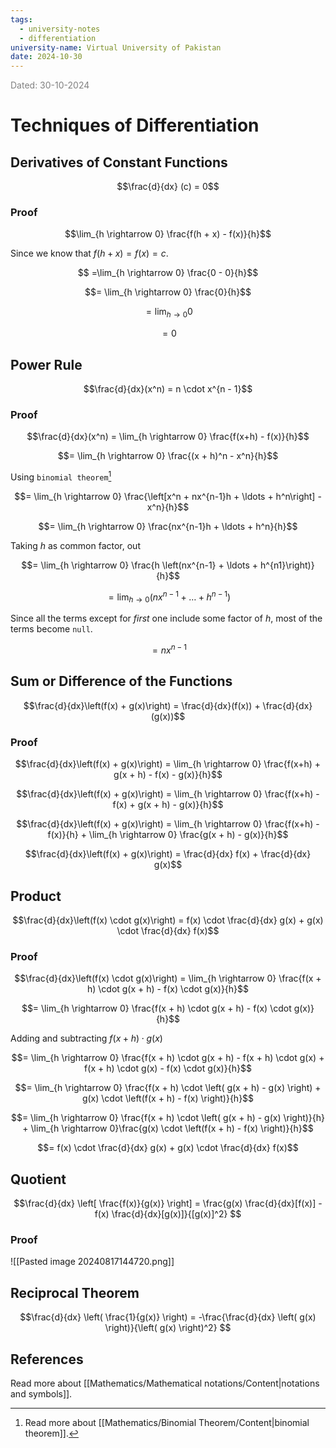 ```yaml
---
tags:
  - university-notes
  - differentiation
university-name: Virtual University of Pakistan
date: 2024-10-30
---
```


<span style="color: gray;">Dated: 30-10-2024</span>

# Techniques of Differentiation

## Derivatives of Constant Functions

$$\frac{d}{dx} (c) = 0$$

### Proof

$$\lim_{h \rightarrow 0} \frac{f(h + x) - f(x)}{h}$$

Since we know that $f(h + x) = f(x) = c$.

$$ =\lim_{h \rightarrow 0} \frac{0 - 0}{h}$$

$$= \lim_{h \rightarrow 0} \frac{0}{h}$$

$$ = \lim_{h \rightarrow 0} 0$$

$$ = 0$$

## Power Rule

$$\frac{d}{dx}(x^n) = n \cdot x^{n - 1}$$

### Proof

$$\frac{d}{dx}(x^n) = \lim_{h \rightarrow 0} \frac{f(x+h) - f(x)}{h}$$

$$= \lim_{h \rightarrow 0} \frac{(x + h)^n - x^n}{h}$$

Using `binomial theorem`[^1]  

$$= \lim_{h \rightarrow 0} \frac{\left[x^n + nx^{n-1}h + \ldots + h^n\right] - x^n}{h}$$

$$= \lim_{h \rightarrow 0} \frac{nx^{n-1}h + \ldots + h^n}{h}$$

Taking $h$ as common factor, out  

$$= \lim_{h \rightarrow 0} \frac{h \left(nx^{n-1} + \ldots + h^{n1}\right)}{h}$$

$$= \lim_{h \rightarrow 0} \left(nx^{n-1} + \ldots + h^{n - 1}\right)$$

Since all the terms except for _first_ one include some factor of $h$, most of the terms become `null`.  

$$= nx^{n-1}$$

## Sum or Difference of the Functions

$$\frac{d}{dx}\left(f(x) + g(x)\right) = \frac{d}{dx}(f(x)) + \frac{d}{dx}(g(x))$$

### Proof

$$\frac{d}{dx}\left(f(x) + g(x)\right) = \lim_{h \rightarrow 0} \frac{f(x+h) + g(x + h) - f(x) - g(x)}{h}$$

$$\frac{d}{dx}\left(f(x) + g(x)\right) = \lim_{h \rightarrow 0} \frac{f(x+h)  - f(x) + g(x + h) - g(x)}{h}$$

$$\frac{d}{dx}\left(f(x) + g(x)\right) = \lim_{h \rightarrow 0} \frac{f(x+h)  - f(x)}{h} + \lim_{h \rightarrow 0} \frac{g(x + h) - g(x)}{h}$$

$$\frac{d}{dx}\left(f(x) + g(x)\right) = \frac{d}{dx} f(x) + \frac{d}{dx} g(x)$$

## Product

$$\frac{d}{dx}\left(f(x) \cdot g(x)\right) = f(x) \cdot \frac{d}{dx} g(x) + g(x) \cdot \frac{d}{dx} f(x)$$

### Proof

$$\frac{d}{dx}\left(f(x) \cdot g(x)\right) = \lim_{h \rightarrow 0} \frac{f(x + h) \cdot g(x + h) - f(x) \cdot g(x)}{h}$$

$$= \lim_{h \rightarrow 0} \frac{f(x + h) \cdot g(x + h) - f(x) \cdot g(x)}{h}$$

Adding and subtracting $f(x + h) \cdot g(x)$  

$$= \lim_{h \rightarrow 0} \frac{f(x + h) \cdot g(x + h) - f(x + h) \cdot g(x) + f(x + h) \cdot g(x) - f(x) \cdot g(x)}{h}$$

$$= \lim_{h \rightarrow 0} \frac{f(x + h) \cdot \left( g(x + h) - g(x) \right) + g(x) \cdot \left(f(x + h) - f(x) \right)}{h}$$

$$= \lim_{h \rightarrow 0} \frac{f(x + h) \cdot \left( g(x + h) - g(x) \right)}{h} + \lim_{h \rightarrow 0}\frac{g(x) \cdot \left(f(x + h) - f(x) \right)}{h}$$

$$= f(x) \cdot \frac{d}{dx} g(x) + g(x) \cdot \frac{d}{dx} f(x)$$

## Quotient

$$\frac{d}{dx} \left[ \frac{f(x)}{g(x)} \right] = \frac{g(x) \frac{d}{dx}[f(x)] - f(x) \frac{d}{dx}[g(x)]}{[g(x)]^2}
$$

### Proof

![[Pasted image 20240817144720.png]]

## Reciprocal Theorem

$$\frac{d}{dx} \left( \frac{1}{g(x)} \right) = -\frac{\frac{d}{dx} \left( g(x) \right)}{\left( g(x) \right)^2}
$$

## References

Read more about [[Mathematics/Mathematical notations/Content|notations and symbols]].

[^1]: Read more about [[Mathematics/Binomial Theorem/Content|binomial theorem]].